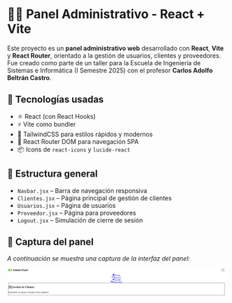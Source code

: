 # 🧑‍💻 Panel Administrativo - React + Vite

Este proyecto es un **panel administrativo web** desarrollado con **React**, **Vite** y **React Router**, orientado a la gestión de usuarios, clientes y proveedores. Fue creado como parte de un taller para la Escuela de Ingeniería de Sistemas e Informática (I Semestre 2025) con el profesor **Carlos Adolfo Beltrán Castro**.

## 🚀 Tecnologías usadas

- ⚛️ React (con React Hooks)
- ⚡ Vite como bundler
- 🎨 TailwindCSS para estilos rápidos y modernos
- 🔄 React Router DOM para navegación SPA
- 📦 Icons de `react-icons` y `lucide-react`

## 📂 Estructura general

- `Navbar.jsx` – Barra de navegación responsiva
- `Clientes.jsx` – Página principal de gestión de clientes
- `Usuarios.jsx` – Página de usuarios
- `Proveedor.jsx` – Página para proveedores
- `Logout.jsx` – Simulación de cierre de sesión

## 📸 Captura del panel

_A continuación se muestra una captura de la interfaz del panel:_

![Captura del Panel](./captura.png)
